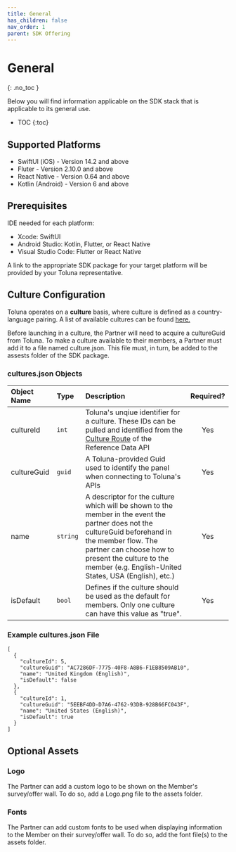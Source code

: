 ```yaml
---
title: General
has_children: false
nav_order: 1
parent: SDK Offering
---
```


# General
{: .no_toc }

Below you will find information applicable on the SDK stack that is applicable to its general use.

* TOC
{:toc}

## Supported Platforms

- SwiftUI (iOS) - Version 14.2 and above
- Fluter - Version 2.10.0 and above
- React Native - Version 0.64 and above
- Kotlin (Android) - Version 6 and above

## Prerequisites

IDE needed for each platform:
- Xcode: SwiftUI
- Android Studio: Kotlin, Flutter, or React Native
- Visual Studio Code: Flutter or React Native

A link to the appropriate SDK package for your target platform will be provided by your Toluna representative.

## Culture Configuration

Toluna operates on a **culture** basis, where culture is defined as a country-language pairing. A list of available cultures can be found [here.](/general/common.html#culture-driven)

Before launching in a culture, the Partner will need to acquire a cultureGuid from Toluna. To make a culture available to their members, a Partner must add it to a file named culture.json. This file must, in turn, be added to the assests folder of the SDK package.

### cultures.json Objects

| Object Name | Type | Description | Required? |
| :--- | :--- | :--- | :---: |
| cultureId | ```int``` | Toluna's unqiue identifier for a culture. These IDs can be pulled and identified from the [Culture Route](/mapping/referencedataapi/cultures.html) of the Reference Data API | Yes|
| cultureGuid | ```guid``` | A Toluna-provided Guid used to identify the panel when connecting to Toluna's APIs | Yes|
| name | ```string``` | A descriptor for the culture which will be shown to the member in the event the partner does not the cultureGuid beforehand in the member flow. The partner can choose how to present the culture to the member (e.g. English-United States, USA (English), etc.) | Yes |
| isDefault | ```bool``` | Defines if the culture should be used as the default for members. Only one culture can have this value as "true". | Yes |

### Example cultures.json File

```plaintext
[
  {
    "cultureId": 5,
    "cultureGuid": "AC7286DF-7775-40F8-A8B6-F1EB8509AB10",
    "name": "United Kingdom (English)",
    "isDefault": false
  },
  {
    "cultureId": 1,
    "cultureGuid": "5EEBF4DD-D7A6-4762-93DB-928B66FC043F",
    "name": "United States (English)",
    "isDefault": true
  }
]
```


## Optional Assets

### Logo

The Partner can add a custom logo to be shown on the Member's survey/offer wall. To do so, add a Logo.png file to the assets folder.

### Fonts

The Partner can add custom fonts to be used when displaying information to the Member on their survey/offer wall. To do so, add the font file(s) to the assets folder.